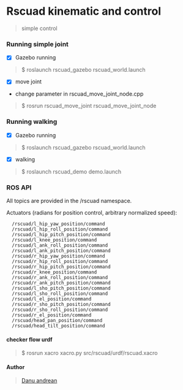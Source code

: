 # Rscuad kinematic and control
> simple control


### Running simple joint

- [x] Gazebo running
> $ roslaunch rscuad_gazebo rscuad_world.launch

- [x] move joint 
- change parameter in rscuad_move_joint_node.cpp

> $ rosrun rscuad_move_joint rscuad_move_joint_node


### Running walking

- [x] Gazebo running
> $ roslaunch rscuad_gazebo rscuad_world.launch

- [x]  walking
> $ roslaunch rscuad_demo demo.launch

### ROS API

All topics are provided in the /rscuad namespace.

Actuators (radians for position control, arbitrary normalized speed):

      /rscuad/l_hip_yaw_position/command
      /rscuad/l_hip_roll_position/command
      /rscuad/l_hip_pitch_position/command
      /rscuad/l_knee_position/command
      /rscuad/l_ank_roll_position/command
      /rscuad/l_ank_pitch_position/command
      /rscuad/r_hip_yaw_position/command
      /rscuad/r_hip_roll_position/command
      /rscuad/r_hip_pitch_position/command
      /rscuad/r_knee_position/command
      /rscuad/r_ank_roll_position/command
      /rscuad/r_ank_pitch_position/command
      /rscuad/l_sho_pitch_position/command
      /rscuad/l_sho_roll_position/command
      /rscuad/l_el_position/command
      /rscuad/r_sho_pitch_position/command
      /rscuad/r_sho_roll_position/command
      /rscuad/r_el_position/command
      /rscuad/head_pan_position/command
      /rscuad/head_tilt_position/command


#### checker flow urdf
> $ rosrun xacro xacro.py src/rscuad/urdf/rscuad.xacro 

#### Author
> <a href="https://me-danuandrean.github.io/">Danu andrean </a>
